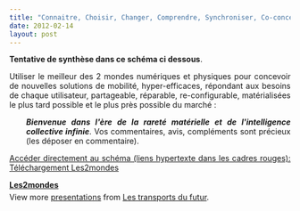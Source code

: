 ```yaml
---
title: "Connaitre, Choisir, Changer, Comprendre, Synchroniser, Co-concevoir, Fabriquer les Transports du Futur - Tout en 1"
date: 2012-02-14
layout: post
---
```


<p style="text-align: justify"><strong>Tentative de synthèse dans ce schéma ci dessous</strong>.</p> <p style="text-align: justify">Utiliser le meilleur des 2 mondes numériques et physiques pour concevoir de nouvelles solutions de mobilité, hyper-efficaces, répondant aux besoins de chaque utilisateur, partageable, réparable, re-configurable, matérialisées le plus tard possible et le plus près possible du marché : <em><strong></strong></em></p> <p style="text-align: justify;padding-left: 30px"><em><strong>Bienvenue dans l'ère de la rareté matérielle et de l'intelligence collective infinie</strong></em>. Vos commentaires, avis, compléments sont précieux (les déposer en commentaire).</p> <p style="text-align: justify"><a href="/wp-content/uploads/sites/6/files/les2mondes.pdf" target="_blank">Accéder directement au schéma (liens hypertexte dans les cadres rouges): Téléchargement Les2mondes</a></p> <div id="__ss_11566975" style="width: 425px"><strong style="margin: 12px 0 4px"><a href="http://www.slideshare.net/transportsdufutur/les2mondes" title="Les2mondes">Les2mondes</a></strong>          <div style="padding: 5px 0 12px">View more <a href="http://www.slideshare.net/">presentations</a> from <a href="http://www.slideshare.net/transportsdufutur">Les transports du futur</a>.</div> </div>